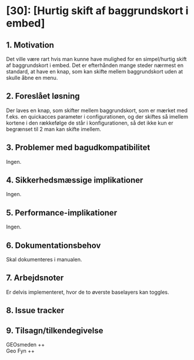 # [30]: [Hurtig skift af baggrundskort i embed]

## 1. Motivation

Det ville være rart hvis man kunne have mulighed for en simpel/hurtig skift af baggrundskort i embed. Det er efterhånden mange steder nærmest en standard, at have en knap, som kan skifte mellem baggrundskort uden at skulle åbne en menu. 

## 2. Foreslået løsning

Der laves en knap, som skifter mellem baggrundskort, som er mærket med f.eks. en quickacces parameter i configurationen, og der skiftes så imellem kortene i den rækkefølge de står i konfigurationen, så det ikke kun er begrænset til 2 man kan skifte imellem.

## 3. Problemer med bagudkompatibilitet
Ingen.

## 4. Sikkerhedsmæssige implikationer
Ingen.

## 5. Performance-implikationer
Ingen.

## 6. Dokumentationsbehov
Skal dokumenteres i manualen.

## 7. Arbejdsnoter
Er delvis implementeret, hvor de to øverste baselayers kan toggles.

## 8. Issue tracker  

## 9. Tilsagn/tilkendegivelse
GEOsmeden ++    
Geo Fyn ++
